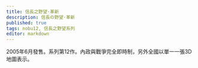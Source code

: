 ```yaml
---
title: 信長之野望·革新
description: 信長の野望·革新
published: true
tags: nobu12, 信長之野望系列
editor: markdown
---
```


2005年6月發售。系列第12作。內政與戰爭完全即時制，另外全國以單一一張3D地圖表示。
